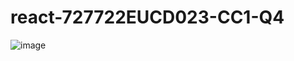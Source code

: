 # react-727722EUCD023-CC1-Q4
![image](https://github.com/mohamedsharafath/react-727722EUCD023-CC1-Q4/assets/123162741/c1eaf990-d72f-4082-844a-538d5c4de09d)
